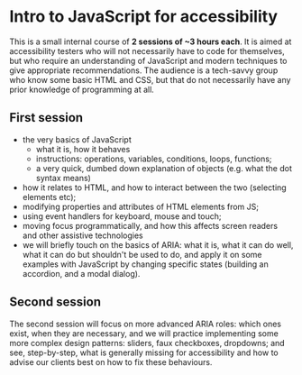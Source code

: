 # Intro to JavaScript for accessibility

This is a small internal course of **2 sessions of ~3 hours each**. It is aimed at accessibility testers who will not necessarily have to code for themselves, but who require an understanding of JavaScript and modern techniques to give appropriate recommendations. The audience is a tech-savvy group who know some basic HTML and CSS, but that do not necessarily have any prior knowledge of programming at all.


## First session

- the very basics of JavaScript
    - what it is, how it behaves
    - instructions: operations, variables, conditions, loops, functions;
    - a very quick, dumbed down explanation of objects (e.g. what the dot syntax means)
- how it relates to HTML, and how to interact between the two (selecting elements etc);
- modifying properties and attributes of HTML elements from JS;
- using event handlers for keyboard, mouse and touch; 
- moving focus programmatically, and how this affects screen readers and other assistive technologies
- we will briefly touch on the basics of ARIA: what it is, what it can do well, what it can do but shouldn't be used to do, and apply it on some examples with JavaScript by changing specific states (building an accordion, and a modal dialog). 


## Second session

The second session will focus on more advanced ARIA roles: which ones exist, when they are necessary, and we will practice implementing some more complex design patterns: sliders, faux checkboxes, dropdowns; and see, step-by-step, what is generally missing for accessibility and how to advise our clients best on how to fix these behaviours.
